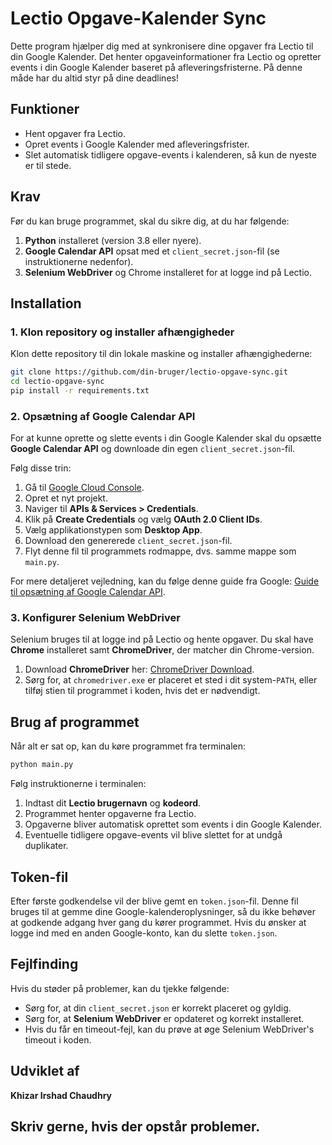 # Lectio Opgave-Kalender Sync

Dette program hjælper dig med at synkronisere dine opgaver fra Lectio til din Google Kalender. Det henter opgaveinformationer fra Lectio og opretter events i din Google Kalender baseret på afleveringsfristerne. På denne måde har du altid styr på dine deadlines!

## Funktioner

- Hent opgaver fra Lectio.
- Opret events i Google Kalender med afleveringsfrister.
- Slet automatisk tidligere opgave-events i kalenderen, så kun de nyeste er til stede.
  
## Krav

Før du kan bruge programmet, skal du sikre dig, at du har følgende:

1. **Python** installeret (version 3.8 eller nyere).
2. **Google Calendar API** opsat med et `client_secret.json`-fil (se instruktionerne nedenfor).
3. **Selenium WebDriver** og Chrome installeret for at logge ind på Lectio.

## Installation

### 1. Klon repository og installer afhængigheder
Klon dette repository til din lokale maskine og installer afhængighederne:

```bash
git clone https://github.com/din-bruger/lectio-opgave-sync.git
cd lectio-opgave-sync
pip install -r requirements.txt
```

### 2. Opsætning af Google Calendar API

For at kunne oprette og slette events i din Google Kalender skal du opsætte **Google Calendar API** og downloade din egen `client_secret.json`-fil.

Følg disse trin:

1. Gå til [Google Cloud Console](https://console.cloud.google.com/).
2. Opret et nyt projekt.
3. Naviger til **APIs & Services > Credentials**.
4. Klik på **Create Credentials** og vælg **OAuth 2.0 Client IDs**.
5. Vælg applikationstypen som **Desktop App**.
6. Download den genererede `client_secret.json`-fil.
7. Flyt denne fil til programmets rodmappe, dvs. samme mappe som `main.py`.

For mere detaljeret vejledning, kan du følge denne guide fra Google: [Guide til opsætning af Google Calendar API](https://developers.google.com/calendar/quickstart/python).

### 3. Konfigurer Selenium WebDriver

Selenium bruges til at logge ind på Lectio og hente opgaver. Du skal have **Chrome** installeret samt **ChromeDriver**, der matcher din Chrome-version.

1. Download **ChromeDriver** her: [ChromeDriver Download](https://chromedriver.chromium.org/downloads).
2. Sørg for, at `chromedriver.exe` er placeret et sted i dit system-`PATH`, eller tilføj stien til programmet i koden, hvis det er nødvendigt.

## Brug af programmet

Når alt er sat op, kan du køre programmet fra terminalen:

```bash
python main.py
```

Følg instruktionerne i terminalen:

1. Indtast dit **Lectio brugernavn** og **kodeord**.
2. Programmet henter opgaverne fra Lectio.
3. Opgaverne bliver automatisk oprettet som events i din Google Kalender.
4. Eventuelle tidligere opgave-events vil blive slettet for at undgå duplikater.

## Token-fil

Efter første godkendelse vil der blive gemt en `token.json`-fil. Denne fil bruges til at gemme dine Google-kalenderoplysninger, så du ikke behøver at godkende adgang hver gang du kører programmet. Hvis du ønsker at logge ind med en anden Google-konto, kan du slette `token.json`.

## Fejlfinding

Hvis du støder på problemer, kan du tjekke følgende:

- Sørg for, at din `client_secret.json` er korrekt placeret og gyldig.
- Sørg for, at **Selenium WebDriver** er opdateret og korrekt installeret.
- Hvis du får en timeout-fejl, kan du prøve at øge Selenium WebDriver's timeout i koden.

## Udviklet af

**Khizar Irshad Chaudhry**

Skriv gerne, hvis der opstår problemer.
---
